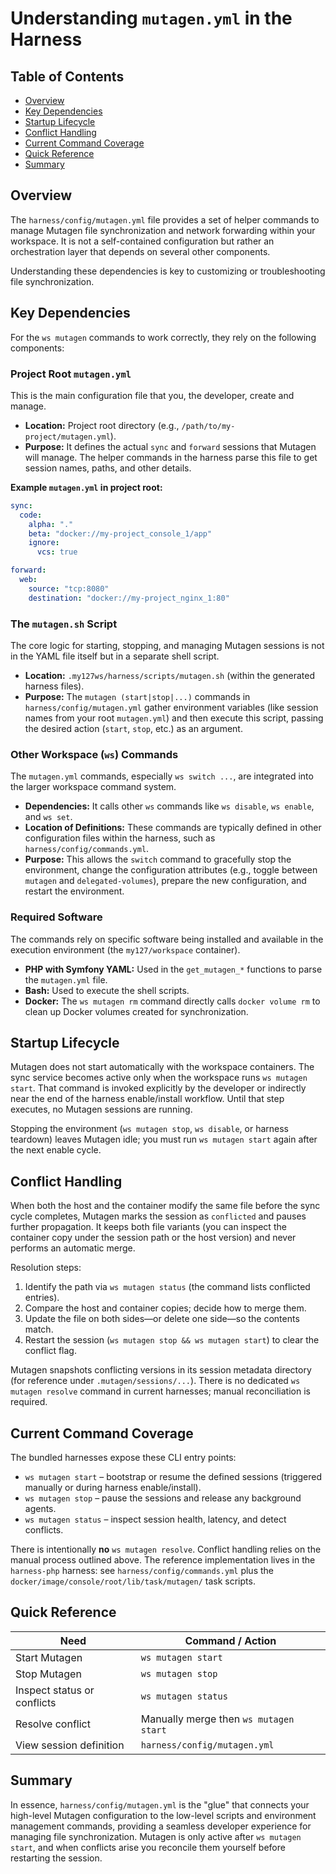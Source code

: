 # Understanding `mutagen.yml` in the Harness

<!-- TOC -->
## Table of Contents

- [Overview](#overview)
- [Key Dependencies](#key-dependencies)
- [Startup Lifecycle](#startup-lifecycle)
- [Conflict Handling](#conflict-handling)
- [Current Command Coverage](#current-command-coverage)
- [Quick Reference](#quick-reference)
- [Summary](#summary)

<!-- /TOC -->

## Overview

The `harness/config/mutagen.yml` file provides a set of helper commands to
manage Mutagen file synchronization and network forwarding within your
workspace. It is not a self-contained configuration but rather an
orchestration layer that depends on several other components.

Understanding these dependencies is key to customizing or troubleshooting
file synchronization.

## Key Dependencies

For the `ws mutagen` commands to work correctly, they rely on the following components:

### Project Root `mutagen.yml`

This is the main configuration file that you, the developer, create and manage.

- **Location:** Project root directory (e.g., `/path/to/my-project/mutagen.yml`).
- **Purpose:** It defines the actual `sync` and `forward` sessions that
  Mutagen will manage. The helper commands in the harness parse this file to
  get session names, paths, and other details.

**Example `mutagen.yml` in project root:**

```yaml
sync:
  code:
    alpha: "."
    beta: "docker://my-project_console_1/app"
    ignore:
      vcs: true

forward:
  web:
    source: "tcp:8080"
    destination: "docker://my-project_nginx_1:80"
```

### The `mutagen.sh` Script

The core logic for starting, stopping, and managing Mutagen sessions is not
in the YAML file itself but in a separate shell script.

- **Location:** `.my127ws/harness/scripts/mutagen.sh` (within the generated
  harness files).
- **Purpose:** The `mutagen (start|stop|...)` commands in
  `harness/config/mutagen.yml` gather environment variables (like session
  names from your root `mutagen.yml`) and then execute this script, passing
  the desired action (`start`, `stop`, etc.) as an argument.

### Other Workspace (`ws`) Commands

The `mutagen.yml` commands, especially `ws switch ...`, are integrated into
the larger workspace command system.

- **Dependencies:** It calls other `ws` commands like `ws disable`,
  `ws enable`, and `ws set`.
- **Location of Definitions:** These commands are typically defined in
  other configuration files within the harness, such as
  `harness/config/commands.yml`.
- **Purpose:** This allows the `switch` command to gracefully stop the
  environment, change the configuration attributes (e.g., toggle between
  `mutagen` and `delegated-volumes`), prepare the new configuration, and
  restart the environment.

### Required Software

The commands rely on specific software being installed and available in the
execution environment (the `my127/workspace` container).

- **PHP with Symfony YAML:** Used in the `get_mutagen_*` functions to parse
  the `mutagen.yml` file.
- **Bash:** Used to execute the shell scripts.
- **Docker:** The `ws mutagen rm` command directly calls `docker volume rm`
  to clean up Docker volumes created for synchronization.

## Startup Lifecycle

Mutagen does not start automatically with the workspace containers. The sync
service becomes active only when the workspace runs `ws mutagen start`. That
command is invoked explicitly by the developer or indirectly near the end of
the harness enable/install workflow. Until that step executes, no Mutagen
sessions are running.

Stopping the environment (`ws mutagen stop`, `ws disable`, or harness teardown)
leaves Mutagen idle; you must run `ws mutagen start` again after the next
enable cycle.

## Conflict Handling

When both the host and the container modify the same file before the sync
cycle completes, Mutagen marks the session as `conflicted` and pauses further
propagation. It keeps both file variants (you can inspect the container copy
under the session path or the host version) and never performs an automatic
merge.

Resolution steps:

1. Identify the path via `ws mutagen status` (the command lists conflicted
   entries).
2. Compare the host and container copies; decide how to merge them.
3. Update the file on both sides—or delete one side—so the contents match.
4. Restart the session (`ws mutagen stop && ws mutagen start`) to clear the
   conflict flag.

Mutagen snapshots conflicting versions in its session metadata directory (for
reference under `.mutagen/sessions/...`). There is no dedicated
`ws mutagen resolve` command in current harnesses; manual reconciliation is
required.

## Current Command Coverage

The bundled harnesses expose these CLI entry points:

- `ws mutagen start` – bootstrap or resume the defined sessions (triggered
  manually or during harness enable/install).
- `ws mutagen stop` – pause the sessions and release any background agents.
- `ws mutagen status` – inspect session health, latency, and detect conflicts.

There is intentionally **no** `ws mutagen resolve`. Conflict handling relies on
the manual process outlined above. The reference implementation lives in the
`harness-php` harness: see `harness/config/commands.yml` plus the
`docker/image/console/root/lib/task/mutagen/` task scripts.

## Quick Reference

| Need | Command / Action |
|------|------------------|
| Start Mutagen | `ws mutagen start` |
| Stop Mutagen | `ws mutagen stop` |
| Inspect status or conflicts | `ws mutagen status` |
| Resolve conflict | Manually merge then `ws mutagen start` |
| View session definition | `harness/config/mutagen.yml` |

## Summary

In essence, `harness/config/mutagen.yml` is the "glue" that connects your
high-level Mutagen configuration to the low-level scripts and environment
management commands, providing a seamless developer experience for managing
file synchronization. Mutagen is only active after `ws mutagen start`, and
when conflicts arise you reconcile them yourself before restarting the
session.
